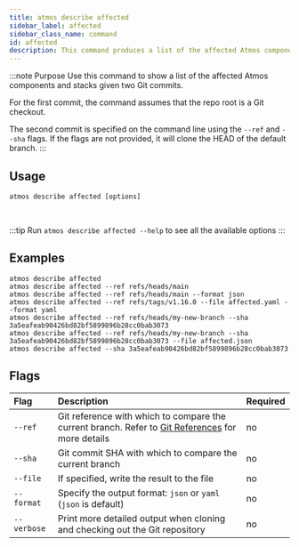 ```yaml
---
title: atmos describe affected
sidebar_label: affected
sidebar_class_name: command
id: affected
description: This command produces a list of the affected Atmos components and stacks given two Git commits.
---
```


:::note Purpose
Use this command to show a list of the affected Atmos components and stacks given two Git commits.

For the first commit, the command assumes that the repo root is a Git checkout.

The second commit is specified on the command line using the `--ref` and `--sha` flags.
If the flags are not provided, it will clone the HEAD of the default branch.
:::

## Usage

```shell
atmos describe affected [options]
```

<br/>

:::tip
Run `atmos describe affected --help` to see all the available options
:::

## Examples

```shell
atmos describe affected
atmos describe affected --ref refs/heads/main
atmos describe affected --ref refs/heads/main --format json
atmos describe affected --ref refs/tags/v1.16.0 --file affected.yaml --format yaml
atmos describe affected --ref refs/heads/my-new-branch --sha 3a5eafeab90426bd82bf5899896b28cc0bab3073
atmos describe affected --ref refs/heads/my-new-branch --sha 3a5eafeab90426bd82bf5899896b28cc0bab3073 --file affected.json
atmos describe affected --sha 3a5eafeab90426bd82bf5899896b28cc0bab3073
```

## Flags

| Flag        | Description                                                                                                                                                     | Required |
|:------------|:----------------------------------------------------------------------------------------------------------------------------------------------------------------|:---------|
| `--ref`     | Git reference with which to compare the current branch. Refer to [Git References](https://git-scm.com/book/en/v2/Git-Internals-Git-References) for more details | no       |
| `--sha`     | Git commit SHA with which to compare the current branch                                                                                                         | no       |
| `--file`    | If specified, write the result to the file                                                                                                                      | no       |
| `--format`  | Specify the output format: `json` or `yaml` (`json` is default)                                                                                                 | no       |
| `--verbose` | Print more detailed output when cloning and checking out the Git repository                                                                                     | no       |
